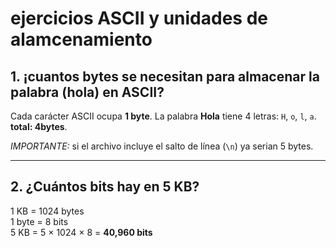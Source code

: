 # ejercicios  ASCII y unidades de alamcenamiento

## 1. ¡cuantos bytes se necesitan para almacenar la palabra (hola) en ASCII?

Cada carácter ASCII ocupa **1 byte**.
La palabra **Hola** tiene 4 letras: `H`, `o`, `l`, `a`.
**total: 4bytes**.

*IMPORTANTE:* si el archivo incluye el salto de línea (`\n`) ya serian 5 bytes.

---

## 2. ¿Cuántos bits hay en 5 KB?

1 KB = 1024 bytes  
1 byte = 8 bits  
 5 KB = 5 × 1024 × 8 = **40,960 bits**